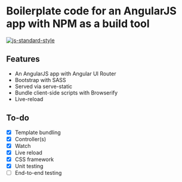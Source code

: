 Boilerplate code for an AngularJS app with NPM as a build tool
==============================================================

[![js-standard-style](https://img.shields.io/badge/code%20style-standard-brightgreen.svg)](http://standardjs.com/)

Features
--------

- An AngularJS app with Angular UI Router
- Bootstrap with SASS
- Served via serve-static
- Bundle client-side scripts with Browserify
- Live-reload

To-do
-----

- [x] Template bundling
- [x] Controller(s)
- [x] Watch
- [x] Live reload
- [x] CSS framework
- [x] Unit testing
- [ ] End-to-end testing
